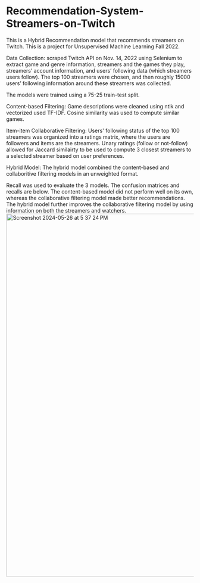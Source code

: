 # Recommendation-System-Streamers-on-Twitch
This is a Hybrid Recommendation model that recommends streamers on Twitch. This is a project for Unsupervised Machine Learning Fall 2022.

Data Collection: scraped Twitch API on Nov. 14, 2022 using Selenium to extract game and genre information, streamers and the games they play, streamers’ account information, and users’ following data (which streamers users follow). The top 100 streamers were chosen, and then roughly 15000 users’ following information around these streamers was collected.

The models were trained using a 75-25 train-test split.

Content-based Filtering: Game descriptions were cleaned using ntlk and vectorized used TF-IDF. Cosine similarity was used to compute similar games.

Item-item Collaborative Filtering: Users' following status of the top 100 streamers was organized into a ratings matrix, where the users are followers and items are the streamers. Unary ratings (follow or not-follow) allowed for Jaccard similairty to be used to compute 3 closest streamers to a selected streamer based on user preferences.

Hybrid Model: The hybrid model combined the content-based and collaboritive filtering models in an unweighted format.

Recall was used to evaluate the 3 models. The confusion matrices and recalls are below. The content-based model did not perform well on its own, whereas the collaborative filtering model made better recommendations. The hybrid model further improves the collaborative filtering model by using information on both the streamers and watchers.
<img width="975" alt="Screenshot 2024-05-26 at 5 37 24 PM" src="https://github.com/slakhiani/Recommendation-System-Streamers-on-Twitch/assets/135447183/10b37db8-de16-44fd-a035-5c64a55f72d3">
